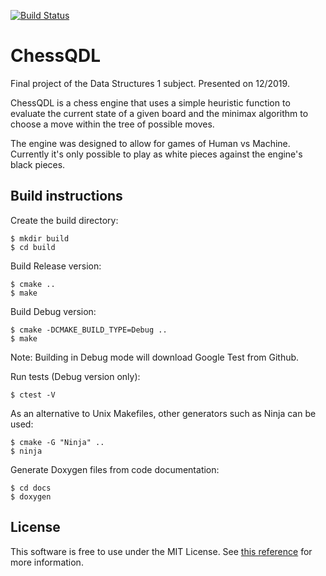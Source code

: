 [![Build Status](https://travis-ci.com/vcoutasso/Chessqdl.svg?branch=master)](https://travis-ci.com/vcoutasso/Chessqdl)


# ChessQDL

Final project of the Data Structures 1 subject. Presented on 12/2019.

ChessQDL is a chess engine that uses a simple heuristic function to evaluate the current state of a given board and the minimax algorithm to choose a move within the tree of possible moves.

The engine was designed to allow for games of Human vs Machine. Currently it's only possible to play as white pieces against the engine's black pieces.



## Build instructions

Create the build directory:

```
$ mkdir build
$ cd build
```

Build Release version:

```
$ cmake ..
$ make
```

Build Debug version:

```
$ cmake -DCMAKE_BUILD_TYPE=Debug ..
$ make
```

Note: Building in Debug mode will download Google Test from Github.

Run tests (Debug version only):

```
$ ctest -V
```

As an alternative to Unix Makefiles, other generators such as Ninja can be used:

```
$ cmake -G "Ninja" ..
$ ninja
```

Generate Doxygen files from code documentation:

```
$ cd docs
$ doxygen
```

## License

This software is free to use under the MIT License. See [this reference](https://choosealicense.com/licenses/mit/) for more information.
